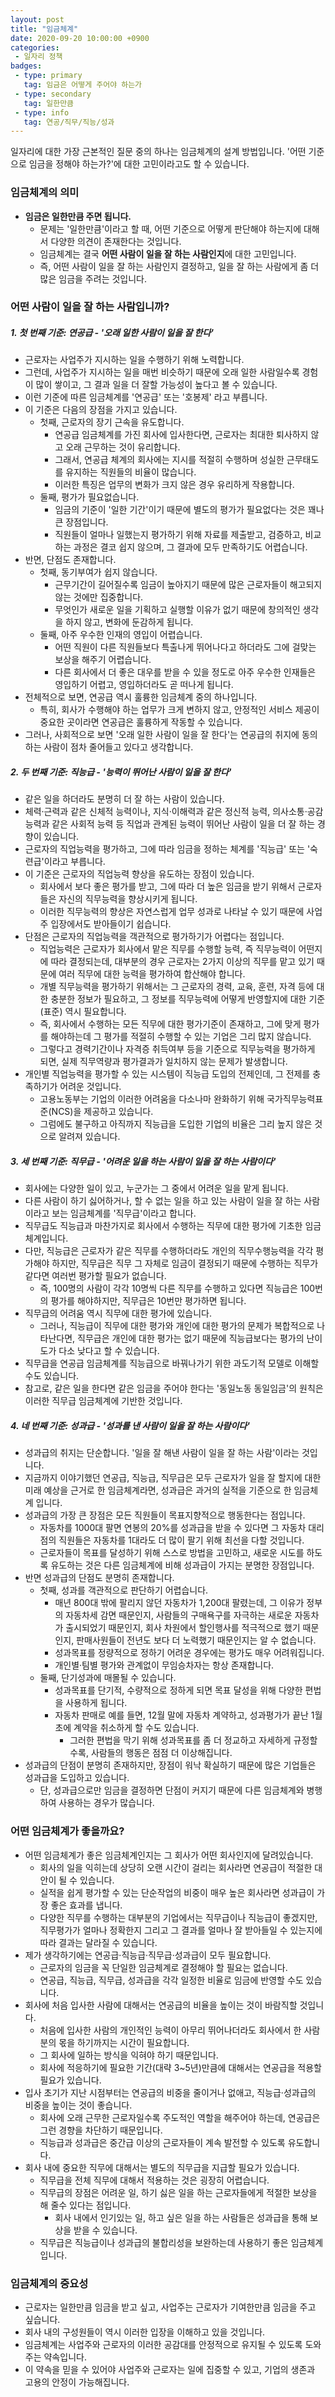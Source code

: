 ```yaml
---
layout: post
title: "임금체계"
date: 2020-09-20 10:00:00 +0900
categories: 
 - 일자리 정책
badges:
 - type: primary
   tag: 임금은 어떻게 주어야 하는가
 - type: secondary
   tag: 일한만큼
 - type: info
   tag: 연공/직무/직능/성과
---
```


일자리에 대한 가장 근본적인 질문 중의 하나는 임금체계의 설계 방법입니다.
'어떤 기준으로 임금을 정해야 하는가?'에 대한 고민이라고도 할 수 있습니다.

<!--more-->

### **임금체계의 의미**

- **임금은 일한만큼 주면 됩니다.**
  - 문제는 '일한만큼'이라고 할 때, 어떤 기준으로 어떻게 판단해야 하는지에 대해서 다양한 의견이 존재한다는 것입니다.
  - 임금체계는 결국 **어떤 사람이 일을 잘 하는 사람인지**에 대한 고민입니다.
  - 즉, 어떤 사람이 일을 잘 하는 사람인지 결정하고, 일을 잘 하는 사람에게 좀 더 많은 임금을 주려는 것입니다.

### **어떤 사람이 일을 잘 하는 사람입니까?**

##### 1. 첫 번째 기준: **연공급** - **'오래 일한 사람이 일을 잘 한다'**
- 근로자는 사업주가 지시하는 일을 수행하기 위해 노력합니다.
- 그런데, 사업주가 지시하는 일을 매번 비슷하기 때문에 오래 일한 사람일수록 경험이 많이 쌓이고, 그 결과 일을 더 잘할 가능성이 높다고 볼 수 있습니다.
- 이런 기준에 따른 임금체계를 '연공급' 또는 '호봉제' 라고 부릅니다.
- 이 기준은 다음의 장점을 가지고 있습니다.
  - 첫째, 근로자의 장기 근속을 유도합니다.
    - 연공급 임금체계를 가진 회사에 입사한다면, 근로자는 최대한 퇴사하지 않고 오래 근무하는 것이 유리합니다.
    - 그래서, 연공급 체계의 회사에는 지시를 적절히 수행하며 성실한 근무태도를 유지하는 직원들의 비율이 많습니다.
    - 이러한 특징은 업무의 변화가 크지 않은 경우 유리하게 작용합니다.
  - 둘째, 평가가 필요없습니다.
    - 임금의 기준이 '일한 기간'이기 때문에 별도의 평가가 필요없다는 것은 꽤나 큰 장점입니다.
    - 직원들이 얼마나 일했는지 평가하기 위해 자료를 제출받고, 검증하고, 비교하는 과정은 결코 쉽지 않으며, 그 결과에 모두 만족하기도 어렵습니다.
- 반면, 단점도 존재합니다.
  - 첫째, 동기부여가 쉽지 않습니다.
    - 근무기간이 길어질수록 임금이 높아지기 때문에 많은 근로자들이 해고되지 않는 것에만 집중합니다.
    - 무엇인가 새로운 일을 기획하고 실행할 이유가 없기 때문에 창의적인 생각을 하지 않고, 변화에 둔감하게 됩니다.
  - 둘째, 아주 우수한 인재의 영입이 어렵습니다.
    - 어떤 직원이 다른 직원들보다 특출나게 뛰어나다고 하더라도 그에 걸맞는 보상을 해주기 어렵습니다.
    - 다른 회사에서 더 좋은 대우를 받을 수 있을 정도로 아주 우수한 인재들은 영입하기 어렵고, 영입하더라도 곧 떠나게 됩니다.
- 전체적으로 보면, 연공급 역시 훌륭한 임금체계 중의 하나입니다.
  - 특히, 회사가 수행해야 하는 업무가 크게 변하지 않고, 안정적인 서비스 제공이 중요한 곳이라면 연공급은 훌륭하게 작동할 수 있습니다.
- 그러나, 사회적으로 보면 '오래 일한 사람이 일을 잘 한다'는 연공급의 취지에 동의하는 사람이 점차 줄어들고 있다고 생각합니다.

##### 2. 두 번째 기준: **직능급** - **'능력이 뛰어난 사람이 일을 잘 한다'**
- 같은 일을 하더라도 분명히 더 잘 하는 사람이 있습니다.
- 체력·근력과 같은 신체적 능력이나, 지식·이해력과 같은 정신적 능력, 의사소통·공감능력과 같은 사회적 능력 등 직업과 관계된 능력이 뛰어난 사람이 일을 더 잘 하는 경향이 있습니다.
- 근로자의 직업능력을 평가하고, 그에 따라 임금을 정하는 체계를 '직능급' 또는 '숙련급'이라고 부릅니다.
- 이 기준은 근로자의 직업능력 향상을 유도하는 장점이 있습니다.
  - 회사에서 보다 좋은 평가를 받고, 그에 따라 더 높은 임금을 받기 위해서 근로자들은 자신의 직무능력을 향상시키게 됩니다.
  - 이러한 직무능력의 향상은 자연스럽게 업무 성과로 나타날 수 있기 때문에 사업주 입장에서도 받아들이기 쉽습니다.
- 단점은 근로자의 직업능력을 객관적으로 평가하기가 어렵다는 점입니다.
  - 직업능력은 근로자가 회사에서 맡은 직무를 수행할 능력, 즉 직무능력이 어떤지에 따라 결정되는데, 대부분의 경우 근로자는 2가지 이상의 직무를 맡고 있기 때문에 여러 직무에 대한 능력을 평가하여 합산해야 합니다.
  - 개별 직무능력을 평가하기 위해서는 그 근로자의 경력, 교육, 훈련, 자격 등에 대한 충분한 정보가 필요하고, 그 정보를 직무능력에 어떻게 반영할지에 대한 기준(표준) 역시 필요합니다.
  - 즉, 회사에서 수행하는 모든 직무에 대한 평가기준이 존재하고, 그에 맞게 평가를 해야하는데 그 평가를 적절히 수행할 수 있는 기업은 그리 많지 않습니다.
  - 그렇다고 경력기간이나 자격증 취득여부 등을 기준으로 직무능력을 평가하게 되면, 실제 직무역량과 평가결과가 일치하지 않는 문제가 발생합니다.
- 개인별 직업능력을 평가할 수 있는 시스템이 직능급 도입의 전제인데, 그 전제를 충족하기가 어려운 것입니다.
  - 고용노동부는 기업의 이러한 어려움을 다소나마 완화하기 위해 국가직무능력표준(NCS)을 제공하고 있습니다.
  - 그럼에도 불구하고 아직까지 직능급을 도입한 기업의 비율은 그리 높지 않은 것으로 알려져 있습니다.


##### 3. 세 번째 기준: **직무급** - **'어려운 일을 하는 사람이 일을 잘 하는 사람이다'**
- 회사에는 다양한 일이 있고, 누군가는 그 중에서 어려운 일을 맡게 됩니다.
- 다른 사람이 하기 싫어하거나, 할 수 없는 일을 하고 있는 사람이 일을 잘 하는 사람이라고 보는 임금체계를 '직무급'이라고 합니다.
- 직무급도 직능급과 마찬가지로 회사에서 수행하는 직무에 대한 평가에 기초한 임금체계입니다.
- 다만, 직능급은 근로자가 같은 직무를 수행하더라도 개인의 직무수행능력을 각각 평가해야 하지만, 직무급은 직무 그 자체로 임금이 결정되기 때문에 수행하는 직무가 같다면 여러번 평가할 필요가 없습니다.
  - 즉, 100명의 사람이 각각 10명씩 다른 직무를 수행하고 있다면 직능급은 100번의 평가를 해야하지만, 직무급은 10번만 평가하면 됩니다.
- 직무급의 어려움 역시 직무에 대한 평가에 있습니다.
  - 그러나, 직능급이 직무에 대한 평가와 개인에 대한 평가의 문제가 복합적으로 나타난다면, 직무급은 개인에 대한 평가는 없기 때문에 직능급보다는 평가의 난이도가 다소 낮다고 할 수 있습니다.  
- 직무급을 연공급 임금체계를 직능급으로 바꿔나가기 위한 과도기적 모델로 이해할 수도 있습니다.
- 참고로, 같은 일을 한다면 같은 임금을 주어야 한다는 '동일노동 동일임금'의 원칙은 이러한 직무급 임금체계에 기반한 것입니다.

##### 4. 네 번째 기준: **성과급** - **'성과를 낸 사람이 일을 잘 하는 사람이다'**
- 성과급의 취지는 단순합니다. '일을 잘 해낸 사람이 일을 잘 하는 사람'이라는 것입니다.
- 지금까지 이야기했던 연공급, 직능급, 직무급은 모두 근로자가 일을 잘 할지에 대한 미래 예상을 근거로 한 임금체계라면, 성과급은 과거의 실적을 기준으로 한 임금체계 입니다.
- 성과급의 가장 큰 장점은 모든 직원들이 목표지향적으로 행동한다는 점입니다.
  - 자동차를 1000대 팔면 연봉의 20%를 성과급을 받을 수 있다면 그 자동차 대리점의 직원들은 자동차를 1대라도 더 많이 팔기 위해 최선을 다할 것입니다.
  - 근로자들이 목표를 달성하기 위해 스스로 방법을 고민하고, 새로운 시도를 하도록 유도하는 것은 다른 임금체계에 비해 성과급이 가지는 분명한 장점입니다.
- 반면 성과급의 단점도 분명히 존재합니다.
  - 첫째, 성과를 객관적으로 판단하기 어렵습니다.
    - 매년 800대 밖에 팔리지 않던 자동차가 1,200대 팔렸는데, 그 이유가 정부의 자동차세 감면 때문인지, 사람들의 구매욕구를 자극하는 새로운 자동차가 출시되었기 때문인지, 회사 차원에서 할인행사를 적극적으로 했기 때문인지, 판매사원들이 전년도 보다 더 노력했기 때문인지는 알 수 없습니다.
    - 성과목표를 정량적으로 정하기 어려운 경우에는 평가도 매우 어려워집니다.
    - 개인별·팀별 평가와 관계없이 무임승차자는 항상 존재합니다.
  - 둘째, 단기성과에 매몰될 수 있습니다.
    - 성과목표를 단기적, 수량적으로 정하게 되면 목표 달성을 위해 다양한 편법을 사용하게 됩니다.
    - 자동차 판매로 예를 들면, 12월 말에 자동차 계약하고, 성과평가가 끝난 1월 초에 계약을 취소하게 할 수도 있습니다.
      - 그러한 편법을 막기 위해 성과목표를 좀 더 정교하고 자세하게 규정할수록, 사람들의 행동은 점점 더 이상해집니다.
- 성과급의 단점이 분명히 존재하지만, 장점이 워낙 확실하기 때문에 많은 기업들은 성과급을 도입하고 있습니다.
  - 단, 성과급으로만 임금을 결정하면 단점이 커지기 때문에 다른 임금체계와 병행하여 사용하는 경우가 많습니다.

### **어떤 임금체계가 좋을까요?**
- 어떤 임금체계가 좋은 임금체계인지는 그 회사가 어떤 회사인지에 달려있습니다.
  - 회사의 일을 익히는데 상당히 오랜 시간이 걸리는 회사라면 연공급이 적절한 대안이 될 수 있습니다.
  - 실적을 쉽게 평가할 수 있는 단순작업의 비중이 매우 높은 회사라면 성과급이 가장 좋은 효과를 냅니다.
  - 다양한 직무를 수행하는 대부분의 기업에서는 직무급이나 직능급이 좋겠지만, 직무평가가 얼마나 정확한지 그리고 그 결과를 얼마나 잘 받아들일 수 있는지에 따라 결과는 달라질 수 있습니다.
- 제가 생각하기에는 연공급·직능급·직무급·성과급이 모두 필요합니다.
  - 근로자의 임금을 꼭 단일한 임금체계로 결정해야 할 필요는 없습니다.
  - 연공급, 직능급, 직무급, 성과급을 각각 일정한 비율로 임금에 반영할 수도 있습니다.
- 회사에 처음 입사한 사람에 대해서는 연공급의 비율을 높이는 것이 바람직할 것입니다.
  - 처음에 입사한 사람의 개인적인 능력이 아무리 뛰어나더라도 회사에서 한 사람분의 몫을 하기까지는 시간이 필요합니다.
  - 그 회사에 일하는 방식을 익혀야 하기 때문입니다.
  - 회사에 적응하기에 필요한 기간(대략 3~5년)만큼에 대해서는 연공급을 적용할 필요가 있습니다.
- 입사 초기가 지난 시점부터는 연공급의 비중을 줄이거나 없애고, 직능급·성과급의 비중을 높이는 것이 좋습니다.
  - 회사에 오래 근무한 근로자일수록 주도적인 역할을 해주어야 하는데, 연공급은 그런 경향을 차단하기 때문입니다.
  - 직능급과 성과급은 중간급 이상의 근로자들이 계속 발전할 수 있도록 유도합니다.
- 회사 내에 중요한 직무에 대해서는 별도의 직무급을 지급할 필요가 있습니다.
  - 직무급을 전체 직무에 대해서 적용하는 것은 굉장히 어렵습니다.
  - 직무급의 장점은 어려운 일, 하기 싫은 일을 하는 근로자들에게 적절한 보상을 해 줄수 있다는 점입니다.
    - 회사 내에서 인기있는 일, 하고 싶은 일을 하는 사람들은 성과급을 통해 보상을 받을 수 있습니다.
  - 직무급은 직능급이나 성과급의 불합리성을 보완하는데 사용하기 좋은 임금체계입니다.

### **임금체계의 중요성**
- 근로자는 일한만큼 임금을 받고 싶고, 사업주는 근로자가 기여한만큼 임금을 주고 싶습니다.
- 회사 내의 구성원들이 역시 이러한 입장을 이해하고 있을 것입니다.
- 임금체계는 사업주와 근로자의 이러한 공감대를 안정적으로 유지될 수 있도록 도와주는 약속입니다.
- 이 약속을 믿을 수 있어야 사업주와 근로자는 일에 집중할 수 있고, 기업의 생존과 고용의 안정이 가능해집니다.